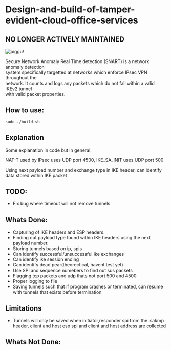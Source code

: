 # Design-and-build-of-tamper-evident-cloud-office-services
## NO LONGER ACTIVELY MAINTAINED  
  
![piggu!](https://i.imgur.com/F5vlk0u.png)

Secure Network Anomaly Real Time detection (SNART) is a network anomaly detection  
system specifically targetted at networks which enforce IPsec VPN throughout the  
network. It counts and logs any packets which do not fall within a valid IKEv2 tunnel  
with valid packet properties.


## How to use:
```
sudo ./build.sh
```


## Explanation
Some explanation in code but in general:

NAT-T used by IPsec uses UDP port 4500, IKE_SA_INIT uses UDP port 500

Using next payload number and exchange type in IKE header, can identify data stored within IKE packet


## TODO:
* Fix bug where timeout will not remove tunnels

## Whats Done:
* Capturing of IKE headers and ESP headers.
* Finding out payload type found within IKE headers using the next payload number.
* Storing tunnels based on ip, spis
* Can identify successful/unsuccessful ike exchanges
* Can identify ike session ending
* Can identify dead pear(theorectical, havent test yet)
* Use SPI and sequence numebers to find out sus packets
* Flagging tcp packets and udp thats not port 500 and 4500
* Proper logging to file
* Saving tunnels such that if program crashes or terminated, can resume with tunnels that exists before termination

## Limitations
* Tunnels will only be saved when initiator,responder spi from the isakmp header, client and host esp spi and client and host address are collected

## Whats Not Done:
